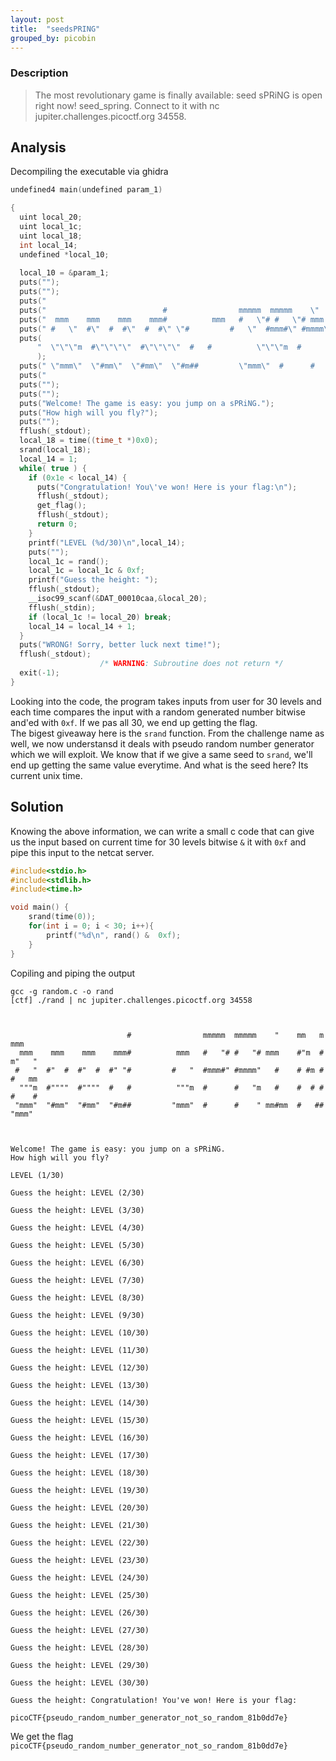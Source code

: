 ```yaml
---
layout: post
title:  "seedsPRING"
grouped_by: picobin
---
```

### Description
> The most revolutionary game is finally available: seed sPRiNG is open right now! seed_spring. Connect to it with nc jupiter.challenges.picoctf.org 34558.

## Analysis

Decompiling the executable via ghidra
```c
undefined4 main(undefined param_1)

{
  uint local_20;
  uint local_1c;
  uint local_18;
  int local_14;
  undefined *local_10;
  
  local_10 = &param_1;
  puts("");
  puts("");
  puts("                                                                             ");
  puts("                          #                mmmmm  mmmmm    \"    mm   m   mmm ");
  puts("  mmm    mmm    mmm    mmm#          mmm   #   \"# #   \"# mmm    #\"m  # m\"   \"");
  puts(" #   \"  #\"  #  #\"  #  #\" \"#         #   \"  #mmm#\" #mmmm\"   #    # #m # #   mm");
  puts(
      "  \"\"\"m  #\"\"\"\"  #\"\"\"\"  #   #          \"\"\"m  #      #   \"m   #    #  # # #    #"
      );
  puts(" \"mmm\"  \"#mm\"  \"#mm\"  \"#m##         \"mmm\"  #      #    \" mm#mm  #   ##  \"mmm\"" );
  puts("                                                                             ");
  puts("");
  puts("");
  puts("Welcome! The game is easy: you jump on a sPRiNG.");
  puts("How high will you fly?");
  puts("");
  fflush(_stdout);
  local_18 = time((time_t *)0x0);
  srand(local_18);
  local_14 = 1;
  while( true ) {
    if (0x1e < local_14) {
      puts("Congratulation! You\'ve won! Here is your flag:\n");
      fflush(_stdout);
      get_flag();
      fflush(_stdout);
      return 0;
    }
    printf("LEVEL (%d/30)\n",local_14);
    puts("");
    local_1c = rand();
    local_1c = local_1c & 0xf;
    printf("Guess the height: ");
    fflush(_stdout);
    __isoc99_scanf(&DAT_00010caa,&local_20);
    fflush(_stdin);
    if (local_1c != local_20) break;
    local_14 = local_14 + 1;
  }
  puts("WRONG! Sorry, better luck next time!");
  fflush(_stdout);
                    /* WARNING: Subroutine does not return */
  exit(-1);
}
```
Looking into the code, the program takes inputs from user for 30 levels and each time compares the input with a random generated number bitwise and'ed with `0xf`. If we pas all 30, we end up getting the flag.  
The bigest giveaway here is  the `srand` function. From the challenge name as well, we now understansd it deals with pseudo random number generator which we will exploit. We know that if we give a same seed to `srand`, we'll end up getting the same value everytime. And what is the seed here? Its current unix time.  



## Solution

Knowing the above information, we can write a small c code that can give us the input based on current time for 30 levels bitwise `&` it with `0xf` and pipe this input to the netcat server.

```c
#include<stdio.h>
#include<stdlib.h>
#include<time.h>

void main() {
    srand(time(0));
    for(int i = 0; i < 30; i++){
        printf("%d\n", rand() &  0xf);
    }
}
```

Copiling and piping the output 

```
gcc -g random.c -o rand                                  
[ctf] ./rand | nc jupiter.challenges.picoctf.org 34558                         



                          #                mmmmm  mmmmm    "    mm   m   mmm
  mmm    mmm    mmm    mmm#          mmm   #   "# #   "# mmm    #"m  # m"   "
 #   "  #"  #  #"  #  #" "#         #   "  #mmm#" #mmmm"   #    # #m # #   mm
  """m  #""""  #""""  #   #          """m  #      #   "m   #    #  # # #    #
 "mmm"  "#mm"  "#mm"  "#m##         "mmm"  #      #    " mm#mm  #   ##  "mmm"



Welcome! The game is easy: you jump on a sPRiNG.
How high will you fly?

LEVEL (1/30)

Guess the height: LEVEL (2/30)

Guess the height: LEVEL (3/30)

Guess the height: LEVEL (4/30)

Guess the height: LEVEL (5/30)

Guess the height: LEVEL (6/30)

Guess the height: LEVEL (7/30)

Guess the height: LEVEL (8/30)

Guess the height: LEVEL (9/30)

Guess the height: LEVEL (10/30)

Guess the height: LEVEL (11/30)

Guess the height: LEVEL (12/30)

Guess the height: LEVEL (13/30)

Guess the height: LEVEL (14/30)

Guess the height: LEVEL (15/30)

Guess the height: LEVEL (16/30)

Guess the height: LEVEL (17/30)

Guess the height: LEVEL (18/30)

Guess the height: LEVEL (19/30)

Guess the height: LEVEL (20/30)

Guess the height: LEVEL (21/30)

Guess the height: LEVEL (22/30)

Guess the height: LEVEL (23/30)

Guess the height: LEVEL (24/30)

Guess the height: LEVEL (25/30)

Guess the height: LEVEL (26/30)

Guess the height: LEVEL (27/30)

Guess the height: LEVEL (28/30)

Guess the height: LEVEL (29/30)

Guess the height: LEVEL (30/30)

Guess the height: Congratulation! You've won! Here is your flag:

picoCTF{pseudo_random_number_generator_not_so_random_81b0dd7e}
```

We get the flag `picoCTF{pseudo_random_number_generator_not_so_random_81b0dd7e}`
